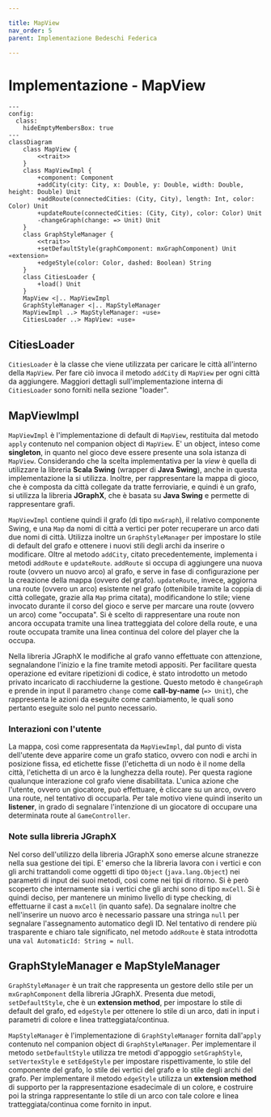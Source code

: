 ```yaml
---

title: MapView
nav_order: 5
parent: Implementazione Bedeschi Federica

---
```


# Implementazione - MapView

```mermaid
---
config:
  class:
    hideEmptyMembersBox: true
---
classDiagram
    class MapView {
        <<trait>>
    }
    class MapViewImpl {
        +component: Component
        +addCity(city: City, x: Double, y: Double, width: Double, height: Double) Unit
        +addRoute(connectedCities: (City, City), length: Int, color: Color) Unit
        +updateRoute(connectedCities: (City, City), color: Color) Unit
        -changeGraph(change: => Unit) Unit
    }
    class GraphStyleManager {
        <<trait>>
        +setDefaultStyle(graphComponent: mxGraphComponent) Unit «extension»
        +edgeStyle(color: Color, dashed: Boolean) String
    }
    class CitiesLoader {
        +load() Unit
    }
    MapView <|.. MapViewImpl
    GraphStyleManager <|.. MapStyleManager
    MapViewImpl ..> MapStyleManager: «use»
    CitiesLoader ..> MapView: «use»
```

## CitiesLoader

`CitiesLoader` è la classe che viene utilizzata per caricare le città all'interno della `MapView`. Per fare ciò invoca
il metodo `addCity` di `MapView` per ogni città da aggiungere. Maggiori dettagli sull'implementazione interna di
`CitiesLoader` sono forniti nella sezione "loader".

## MapViewImpl

`MapViewImpl` è l'implementazione di default di `MapView`, restituita dal metodo `apply` contenuto nel companion object
di `MapView`. E' un object, inteso come **singleton**, in quanto nel gioco deve essere presente una sola istanza di
`MapView`. Considerando che la scelta implementativa per la *view* è quella di utilizzare la libreria **Scala Swing**
(wrapper di **Java Swing**), anche in questa implementazione la si utilizza. Inoltre, per rappresentare la mappa di
gioco, che è composta da città collegate da tratte ferroviarie, e quindi è un grafo, si utilizza la libreria
**JGraphX**, che è basata su **Java Swing** e permette di rappresentare grafi.

`MapViewImpl` contiene quindi il grafo (di tipo `mxGraph`), il relativo componente Swing, e una `Map` da nomi di città
a vertici per poter recuperare un arco dati due nomi di città. Utilizza inoltre un `GraphStyleManager` per impostare lo
stile di default del grafo e ottenere i nuovi stili degli archi da inserire o modificare. Oltre al metodo `addCity`,
citato precedentemente, implementa i metodi `addRoute` e `updateRoute`. `addRoute` si occupa di aggiungere una nuova
route (ovvero un nuovo arco) al grafo, e serve in fase di configurazione per la creazione della mappa (ovvero del
grafo). `updateRoute`, invece, aggiorna una route (ovvero un arco) esistente nel grafo (ottenibile tramite la coppia di
città collegate, grazie alla `Map` prima citata), modificandone lo stile; viene invocato durante il corso del gioco e
serve per marcare una route (ovvero un arco) come "occupata". Si è scelto di rappresentare una route non ancora occupata
tramite una linea tratteggiata del colore della route, e una route occupata tramite una linea continua del colore del
player che la occupa.

Nella libreria JGraphX le modifiche al grafo vanno effettuate con attenzione, segnalandone l'inizio e la fine tramite
metodi appositi. Per facilitare questa operazione ed evitare ripetizioni di codice, è stato introdotto un metodo privato
incaricato di racchiuderne la gestione. Questo metodo è `changeGraph` e prende in input il parametro `change` come
**call-by-name** (`=> Unit`), che rappresenta le azioni da eseguite come cambiamento, le quali sono pertanto eseguite
solo nel punto necessario.

### Interazioni con l'utente

La mappa, così come rappresentata da `MapViewImpl`, dal punto di vista dell'utente deve apparire come un grafo statico,
ovvero con nodi e archi in posizione fissa, ed etichette fisse (l'etichetta di un nodo è il nome della città,
l'etichetta di un arco è la lunghezza della route). Per questa ragione qualunque interazione col grafo viene
disabilitata. L'unica azione che l'utente, ovvero un giocatore, può effettuare, è cliccare su un arco, ovvero una route,
nel tentativo di occuparla. Per tale motivo viene quindi inserito un **listener**, in grado di segnalare l'intenzione di
un giocatore di occupare una determinata route al `GameController`.

### Note sulla libreria JGraphX

Nel corso dell'utilizzo della libreria JGraphX sono emerse alcune stranezze nella sua gestione dei tipi. E' emerso che
la libreria lavora con i vertici e con gli archi trattandoli come oggetti di tipo `Object` (`java.lang.Object`) nei
parametri di input dei suoi metodi, così come nei tipi di ritorno. Si è però scoperto che internamente sia i vertici
che gli archi sono di tipo `mxCell`. Si è quindi deciso, per mantenere un minimo livello di type checking, di
effettuarne il cast a `mxCell` (in quanto safe). Da segnalare inoltre che nell'inserire un nuovo arco è necessario
passare una stringa `null` per segnalare l'assegnamento automatico degli ID. Nel tentativo di rendere più trasparente e
chiaro tale significato, nel metodo `addRoute` è stata introdotta una `val AutomaticId: String = null`.

## GraphStyleManager e MapStyleManager

`GraphStyleManager` è un trait che rappresenta un gestore dello stile per un `mxGraphComponent` della libreria JGraphX.
Presenta due metodi, `setDefaultStyle`, che è un **extension method**, per impostare lo stile di default del grafo, ed
`edgeStyle` per ottenere lo stile di un arco, dati in input i parametri di colore e linea tratteggiata/continua.

`MapStyleManager` è l'implementazione di `GraphStyleManager` fornita dall'`apply` contenuto nel companion object di
`GraphStyleManager`. Per implementare il metodo `setDefaultStyle` utilizza tre metodi d'appoggio `setGraphStyle`,
`setVertexStyle` e `setEdgeStyle` per impostare rispettivamente, lo stile del componente del grafo, lo stile dei vertici
del grafo e lo stile degli archi del grafo. Per implementare il metodo `edgeStyle` utilizza un **extension method** di
supporto per la rappresentazione esadecimale di un colore, e costruire poi la stringa rappresentante lo stile di un arco
con tale colore e linea tratteggiata/continua come fornito in input.